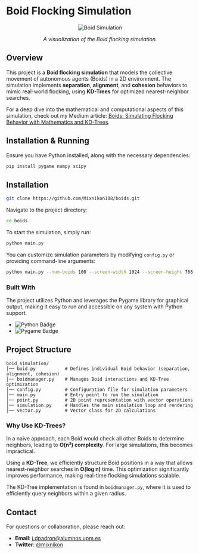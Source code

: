 # Boid Flocking Simulation

<p align="center">
  <img src="https://miro.medium.com/v2/resize:fit:720/format:webp/1*c9VTUIXfsfWXgsaIfbGV8Q.png" alt="Boid Simulation">
</p>

<p align="center"><em>A visualization of the Boid flocking simulation.</em></p>

## Overview
This project is a **Boid flocking simulation** that models the collective movement of autonomous agents (Boids) in a 2D environment. The simulation implements **separation**, **alignment**, and **cohesion** behaviors to mimic real-world flocking, using **KD-Trees** for optimized nearest-neighbor searches.

For a deep dive into the mathematical and computational aspects of this simulation, check out my Medium article:
[Boids: Simulating Flocking Behavior with Mathematics and KD-Trees](https://medium.com/@jorgechedo/boids-simulating-flocking-behavior-with-mathematics-and-kd-trees-be61f8f787f4).

## Installation & Running
Ensure you have Python installed, along with the necessary dependencies:

```bash
pip install pygame numpy scipy
```

## Installation

```sh
git clone https://github.com/Mixnikon108/boids.git
```

Navigate to the project directory:

```sh
cd boids
```

To start the simulation, simply run:

```bash
python main.py
```

You can customize simulation parameters by modifying `config.py` or providing command-line arguments:

```bash
python main.py --num-boids 100 --screen-width 1024 --screen-height 768
```


### Built With

The project utilizes Python and leverages the Pygame library for graphical output, making it easy to run and accessible on any system with Python support.
- ![Python Badge](https://img.shields.io/badge/python-v3.11.9-blue.svg)
- ![Pygame Badge](https://img.shields.io/badge/pygame-v2.6.0-blue.svg)

## Project Structure
```
boid_simulation/
│── boid.py           # Defines individual Boid behavior (separation, alignment, cohesion)
│── boidmanager.py    # Manages Boid interactions and KD-Tree optimization
│── config.py         # Configuration file for simulation parameters
│── main.py           # Entry point to run the simulation
│── point.py          # 2D point representation with vector operations
│── simulation.py     # Handles the main simulation loop and rendering
│── vector.py         # Vector class for 2D calculations
```

### Why Use KD-Trees?

In a naive approach, each Boid would check all other Boids to determine neighbors, leading to **O(n²) complexity**. For large simulations, this becomes impractical.

Using a **KD-Tree**, we efficiently structure Boid positions in a way that allows nearest-neighbor searches in **O(log n)** time. This optimization significantly improves performance, making real-time flocking simulations scalable.

The KD-Tree implementation is found in `boidmanager.py`, where it is used to efficiently query neighbors within a given radius.

## Contact

For questions or collaboration, please reach out:

- **Email**: [j.dpadron@alumnos.upm.es](mailto:j.dpadron@alumnos.upm.es)
- **Twitter**: [@mixnikon](https://twitter.com/mixnikon)
